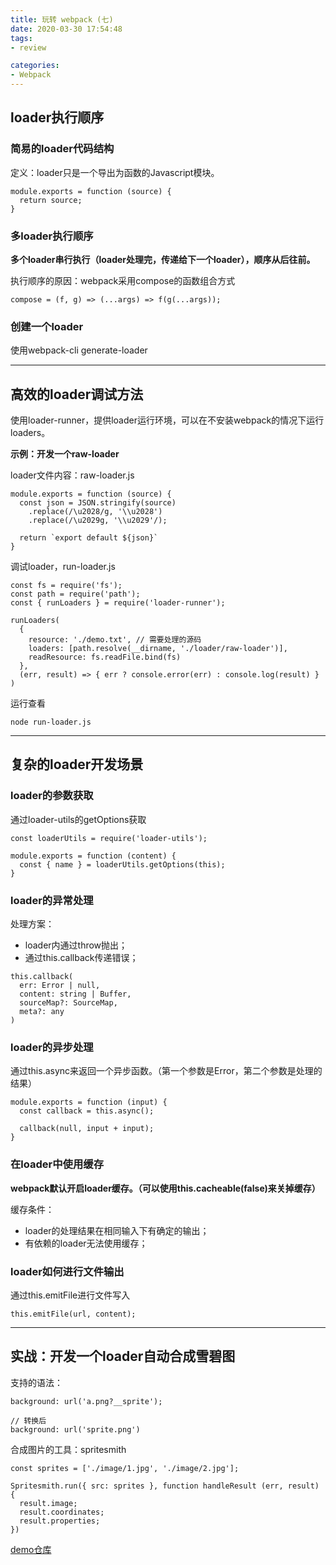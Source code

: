 ```yaml
---
title: 玩转 webpack (七)
date: 2020-03-30 17:54:48
tags:
- review

categories:
- Webpack
---
```


## loader执行顺序

### 简易的loader代码结构

定义：loader只是一个导出为函数的Javascript模块。
```
module.exports = function (source) {
  return source;
}
```

<!--more-->

### 多loader执行顺序

**多个loader串行执行（loader处理完，传递给下一个loader），顺序从后往前。**

执行顺序的原因：webpack采用compose的函数组合方式
```
compose = (f, g) => (...args) => f(g(...args));
```

### 创建一个loader

使用webpack-cli generate-loader

------------------------------------

## 高效的loader调试方法

使用loader-runner，提供loader运行环境，可以在不安装webpack的情况下运行loaders。

**示例：开发一个raw-loader**

loader文件内容：raw-loader.js
```
module.exports = function (source) {
  const json = JSON.stringify(source)
    .replace(/\u2028/g, '\\u2028')
    .replace(/\u2029g, '\\u2029'/);

  return `export default ${json}`
}
```

调试loader，run-loader.js
```
const fs = require('fs');
const path = require('path');
const { runLoaders } = require('loader-runner');

runLoaders(
  {
    resource: './demo.txt', // 需要处理的源码
    loaders: [path.resolve(__dirname, './loader/raw-loader')],
    readResource: fs.readFile.bind(fs)
  },
  (err, result) => { err ? console.error(err) : console.log(result) }
)
```

运行查看
```
node run-loader.js
```

------------------------------------

## 复杂的loader开发场景

### loader的参数获取

通过loader-utils的getOptions获取
```
const loaderUtils = require('loader-utils');

module.exports = function (content) {
  const { name } = loaderUtils.getOptions(this);
}
```

### loader的异常处理

处理方案：
* loader内通过throw抛出；
* 通过this.callback传递错误；
```
this.callback(
  err: Error | null,
  content: string | Buffer,
  sourceMap?: SourceMap,
  meta?: any
)
```

### loader的异步处理

通过this.async来返回一个异步函数。（第一个参数是Error，第二个参数是处理的结果）
```
module.exports = function (input) {
  const callback = this.async();

  callback(null, input + input);
}
```

### 在loader中使用缓存

**webpack默认开启loader缓存。（可以使用this.cacheable(false)来关掉缓存）**

缓存条件：
* loader的处理结果在相同输入下有确定的输出；
* 有依赖的loader无法使用缓存；

### loader如何进行文件输出

通过this.emitFile进行文件写入
```
this.emitFile(url, content);
```

------------------------------------

## 实战：开发一个loader自动合成雪碧图

支持的语法：
```
background: url('a.png?__sprite');

// 转换后
background: url('sprite.png')
```

合成图片的工具：spritesmith
```
const sprites = ['./image/1.jpg', './image/2.jpg'];

Spritesmith.run({ src: sprites }, function handleResult (err, result) {
  result.image;
  result.coordinates;
  result.properties;
})
```

[demo仓库](https://github.com/HarryYin91610/sprite-loader-demo)